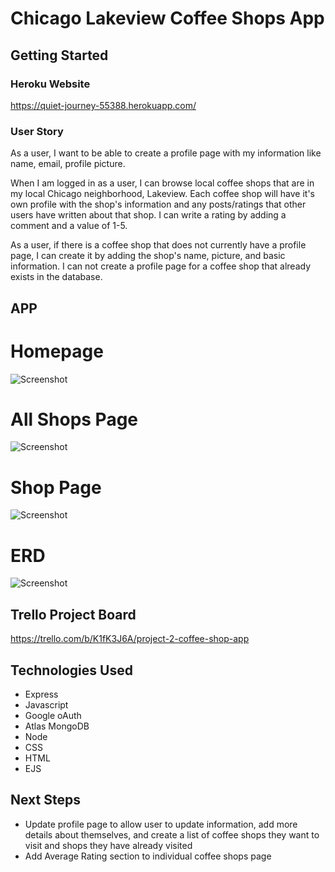 # Chicago Lakeview Coffee Shops App

## Getting Started

### Heroku Website

<https://quiet-journey-55388.herokuapp.com/>

### User Story

As a user, I want to be able to create a profile page with my information like name, email, profile picture. 

When I am logged in as a user, I can browse local coffee shops that are in my local Chicago neighborhood, Lakeview. Each coffee shop will have it's own profile with the shop's information and any posts/ratings that other users have written about that shop. I can write a rating by adding a comment and a value of 1-5. 

As a user, if there is a coffee shop that does not currently have a profile page, I can create it by adding the shop's name, picture, and basic information. I can not create a profile page for a coffee shop that already exists in the database.

## APP

# Homepage

![Screenshot](https://p-rbfw2z.b2.n0.cdn.getcloudapp.com/items/v1uND576/b4490c11-9ebd-4363-b5e4-7e068b07bb06.png?source=viewer&v=fba969e3ec96e36a6884e8a7da4074f0)

# All Shops Page

![Screenshot](https://p-rbfw2z.b2.n0.cdn.getcloudapp.com/items/Qwu9KvNq/ae08fb00-c32f-4e88-9d28-d392e6f6cd3b.png?source=viewer&v=217a9fce02039acfa2f0ccfa4ca37fbb)

# Shop Page

![Screenshot](https://p-rbfw2z.b2.n0.cdn.getcloudapp.com/items/WnuBGRoA/f71867b1-dc7f-4303-a1d4-f1413d046909.png?source=viewer&v=c7019f315e341fed00ea3aeab2001f99)

# ERD

![Screenshot](https://p-rbfw2z.b2.n0.cdn.getcloudapp.com/items/v1uND5ZB/4074670c-8b6f-4c31-87b8-a74044ed626a.png?source=viewer&v=adff85c123afdda202fe787c76c26c09)



## Trello Project Board

<https://trello.com/b/K1fK3J6A/project-2-coffee-shop-app>

## Technologies Used

- Express
- Javascript
- Google oAuth
- Atlas MongoDB
- Node
- CSS
- HTML
- EJS

## Next Steps

- Update profile page to allow user to update information, add more details about themselves, and create a list of coffee shops they want to visit and shops they have already visited
- Add Average Rating section to individual coffee shops page
